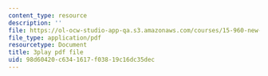 ```yaml
---
content_type: resource
description: ''
file: https://ol-ocw-studio-app-qa.s3.amazonaws.com/courses/15-960-new-executive-thinking-social-impact-technology-projects-fall-2017-spring-2018/98d60420c6341617f03819c16dc35dec_omuDD2rZqlE.pdf
file_type: application/pdf
resourcetype: Document
title: 3play pdf file
uid: 98d60420-c634-1617-f038-19c16dc35dec
---
```

